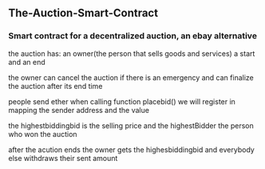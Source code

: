 ## The-Auction-Smart-Contract

### Smart contract for a decentralized auction, an ebay alternative

the auction has: an owner(the person that sells goods and services) a start and an end

the owner can cancel the auction if there is an emergency and can finalize the auction after its end time

people send ether when calling function placebid() we will register in mapping the sender address and the value

the highestbiddingbid is the selling price and the highestBidder the person who won the auction

after the acution ends the owner gets the highesbiddingbid and everybody else withdraws their sent amount
